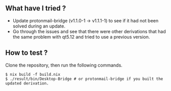 ## What have I tried ?

* Update protonmail-bridge (v1.1.0-1 -> v1.1.1-1) to see if it had not been solved during an update.
* Go through the issues and see that there were other derivations that had the same problem with qt5.12 and tried to use a previous version.

## How to test ?

Clone the repository, then run the following commands.

```console
$ nix build -f build.nix
$ ./result/bin/Desktop-Bridge # or protonmail-bridge if you built the updated derivation.
```
